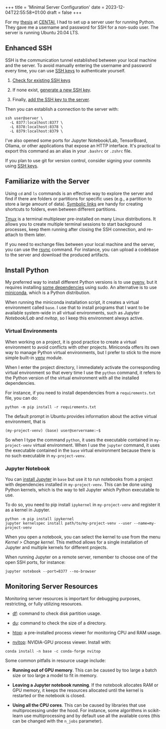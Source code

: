 +++
title = 'Minimal Server Configuration'
date = 2023-12-04T22:55:58+01:00
draft = false
+++

For my [thesis](https://github.com/S1M0N38/master-thesis) at [CENTAI](https://centai.eu), I had to set up a server user for running Python. They gave me a username and password for SSH for a non-sudo user. The server is running Ubuntu 20.04 LTS.

## Enhanced SSH

SSH is the communication tunnel established between your local machine and the server.
To avoid manually entering the username and password every time, you can use [SSH keys](https://chat.openai.com/share/4caacbdb-60d0-478c-b5a6-b9782ec89b05) to authenticate yourself.

1. [Check for existing SSH keys](https://docs.github.com/en/authentication/connecting-to-github-with-ssh/checking-for-existing-ssh-keys)

1. If none exist, [generate a new SSH key](https://docs.github.com/en/authentication/connecting-to-github-with-ssh/generating-a-new-ssh-key-and-adding-it-to-the-ssh-agent).

1. Finally, [add the SSH key to the server](https://askubuntu.com/questions/4830/easiest-way-to-copy-ssh-keys-to-another-machine).

Then you can establish a connection to the server with:

```
ssh user@server \
  -L 8377:localhost:8377 \
  -L 8378:localhost:8378 \
  -L 8379:localhost:8379 \
```

I've also opened some ports for Jupyter Notebook/Lab, TensorBoard, Ollama, or other applications that expose an HTTP interface. It's practical to export this command as an alias in your `.bashrc` or `.zshrc` file.

If you plan to use git for version control, consider signing your commits using [SSH keys](https://calebhearth.com/sign-git-with-ssh).

## Familiarize with the Server

Using `cd` and `ls` commands is an effective way to explore the server and find if there are folders or partitions for specific uses (e.g., a partition to store a large amount of data). [Symbolic links](https://en.wikipedia.org/wiki/Symbolic_link) are handy for creating shortcuts to folders, even between different partitions.

[Tmux](https://github.com/tmux/tmux/wiki) is a terminal multiplexer pre-installed on many Linux distributions. It allows you to create multiple terminal sessions to start background processes, keep them running after closing the SSH connection, and re-attach to them later.

If you need to exchange files between your local machine and the server, you can use the [rsync](https://www.digitalocean.com/community/tutorials/how-to-use-rsync-to-sync-local-and-remote-directories) command. For instance, you can upload a codebase to the server and download the produced artifacts.

## Install Python

My preferred way to install different Python versions is to use [pyenv](https://github.com/pyenv/pyenv), but it requires installing [some dependencies](https://github.com/pyenv/pyenv/wiki#suggested-build-environment) using sudo. An alternative is to use [miniconda](https://docs.conda.io/projects/miniconda/en/latest), which is a Python distribution.

When running the miniconda installation script, it creates a virtual environment called `base`. I use that to install programs that I want to be available system-wide in all virtual environments, such as *Jupyter Notebook/Lab* and *nvitop*, so I keep this environment always active.

### Virtual Environments

When working on a project, it is good practice to create a virtual environment to avoid conflicts with other projects. Miniconda offers its own way to manage Python virtual environments, but I prefer to stick to the more simple built-in [venv](https://docs.python.org/3/library/venv.html) module.

When I enter the project directory, I immediately activate the corresponding virtual environment so that every time I use the `python` command, it refers to the Python version of the virtual environment with all the installed dependencies.

For instance, if you need to install dependencies from a `requirements.txt` file, you can do:

```
python -m pip install -r requirements.txt
```

The default prompt in Ubuntu provides information about the active virtual environment, that is

```
(my-project-venv) (base) user@servername:~$
```

So when I type the command `python`, it uses the executable contained in `my-project-venv` virtual environment. When I use the `jupyter` command, it uses the executable contained in the `base` virtual environment because there is no such executable in `my-project-venv`.

### Jupyter Notebook

You can [install Jupyter](https://anaconda.org/anaconda/jupyter) in `base` but use it to run notebooks from a project with dependencies installed in `my-project-venv`. This can be done using Python kernels, which is the way to tell Jupyter which Python executable to use.

To do so, you need to pip install `ipykernel` in `my-project-venv` and register it as a kernel in Jupyter.

```
python -m pip install ipykernel
jupyter kernelspec install path/to/my-project-venv --user --name=my-project-venv
```

When you open a notebook, you can select the kernel to use from the menu *Kernel > Change kernel*. This method allows for a single installation of Jupyter and multiple kernels for different projects.

When running Jupyter on a remote server, remember to choose one of the open SSH ports, for instance:

```
jupyter notebook --port=8377 --no-browser
```

## Monitoring Server Resources

Monitoring server resources is important for debugging purposes, restricting, or fully utilizing resources.

- [df](https://www.man7.org/linux/man-pages/man1/df.1.html): command to check disk partition usage.

- [du](https://man7.org/linux/man-pages/man1/du.1.html): command to check the size of a directory.

- [htop](https://htop.dev): a pre-installed process viewer for monitoring CPU and RAM usage.

- [nvitop](https://github.com/XuehaiPan/nvitop): NVIDIA-GPU process viewer. Install with:

```
conda install -n base -c conda-forge nvitop
```

Some common pitfalls in resource usage include:

- **Running out of GPU memory**. This can be caused by too large a batch size or too large a model to fit in memory.

- **Leaving a Jupyter notebook running**. If the notebook allocates RAM or GPU memory, it keeps the resources allocated until the kernel is restarted or the notebook is closed.

- **Using all the CPU cores**. This can be caused by libraries that use multiprocessing under the hood. For instance, some algorithms in scikit-learn use multiprocessing and by default use all the available cores (this can be changed with the `n_jobs` parameter).

